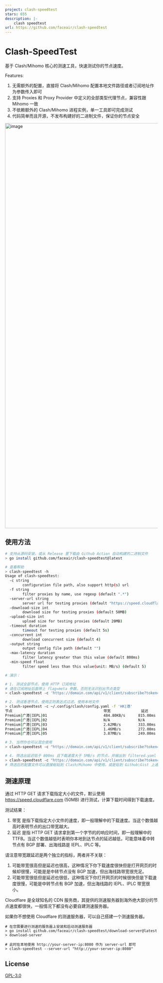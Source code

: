 ```yaml
---
project: clash-speedtest
stars: 655
description: |-
    clash speedtest
url: https://github.com/faceair/clash-speedtest
---
```


# Clash-SpeedTest

基于 Clash/Mihomo 核心的测速工具，快速测试你的节点速度。

Features:
1. 无需额外的配置，直接将 Clash/Mihomo 配置本地文件路径或者订阅地址作为参数传入即可
2. 支持 Proxies 和 Proxy Provider 中定义的全部类型代理节点，兼容性跟 Mihomo 一致
3. 不依赖额外的 Clash/Mihomo 进程实例，单一工具即可完成测试
4. 代码简单而且开源，不发布构建好的二进制文件，保证你的节点安全

<img width="1332" alt="image" src="https://github.com/user-attachments/assets/fdc47ec5-b626-45a3-a38a-6d88c326c588">

## 使用方法

```bash
# 支持从源码安装，或从 Release 里下载由 Github Action 自动构建的二进制文件
> go install github.com/faceair/clash-speedtest@latest

# 查看帮助
> clash-speedtest -h
Usage of clash-speedtest:
  -c string
        configuration file path, also support http(s) url
  -f string
        filter proxies by name, use regexp (default ".*")
  -server-url string
        server url for testing proxies (default "https://speed.cloudflare.com")
  -download-size int
        download size for testing proxies (default 50MB)
  -upload-size int
        upload size for testing proxies (default 20MB)
  -timeout duration
        timeout for testing proxies (default 5s)
  -concurrent int
        download concurrent size (default 4)
  -output string
        output config file path (default "")
  -max-latency duration
        filter latency greater than this value (default 800ms)
  -min-speed float
        filter speed less than this value(unit: MB/s) (default 5)

# 演示：

# 1. 测试全部节点，使用 HTTP 订阅地址
# 请在订阅地址后面带上 flag=meta 参数，否则无法识别出节点类型
> clash-speedtest -c 'https://domain.com/api/v1/client/subscribe?token=secret&flag=meta'

# 2. 测试香港节点，使用正则表达式过滤，使用本地文件
> clash-speedtest -c ~/.config/clash/config.yaml -f 'HK|港'
节点                                        	带宽          	延迟
Premium|广港|IEPL|01                        	484.80KB/s  	815.00ms
Premium|广港|IEPL|02                        	N/A         	N/A
Premium|广港|IEPL|03                        	2.62MB/s    	333.00ms
Premium|广港|IEPL|04                        	1.46MB/s    	272.00ms
Premium|广港|IEPL|05                        	3.87MB/s    	249.00ms

# 3. 当然你也可以混合使用
> clash-speedtest -c "https://domain.com/api/v1/client/subscribe?token=secret&flag=meta,/home/.config/clash/config.yaml"

# 4. 筛选出延迟低于 800ms 且下载速度大于 5MB/s 的节点，并输出到 filtered.yaml
> clash-speedtest -c "https://domain.com/api/v1/client/subscribe?token=secret&flag=meta" -output filtered.yaml -max-latency 800ms -min-speed 5
# 筛选后的配置文件可以直接粘贴到 Clash/Mihomo 中使用，或是贴到 Github\Gist 上通过 Proxy Provider 引用。
```

## 测速原理

通过 HTTP GET 请求下载指定大小的文件，默认使用 https://speed.cloudflare.com (50MB) 进行测试，计算下载时间得到下载速度。

测试结果：
1. 带宽 是指下载指定大小文件的速度，即一般理解中的下载速度。当这个数值越高时表明节点的出口带宽越大。
2. 延迟 是指 HTTP GET 请求拿到第一个字节的的响应时间，即一般理解中的 TTFB。当这个数值越低时表明你本地到达节点的延迟越低，可能意味着中转节点有 BGP 部署、出海线路是 IEPL、IPLC 等。

请注意带宽跟延迟是两个独立的指标，两者并不关联：
1. 可能带宽很高但是延迟也很高，这种情况下你下载速度很快但是打开网页的时候却很慢，可能是是中转节点没有 BGP 加速，但出海线路带宽很充足。
2. 可能带宽很低但是延迟也很低，这种情况下你打开网页的时候很快但是下载速度很慢，可能是中转节点有 BGP 加速，但出海线路的 IEPL、IPLC 带宽很小。

Cloudflare 是全球知名的 CDN 服务商，其提供的测速服务器到海外绝大部分的节点速度都很快，一般情况下都没有必要自建测速服务器。

如果你不想使用 Cloudflare 的测速服务器，可以自己搭建一个测速服务器。

```shell
# 在您需要进行测速的服务器上安装和启动测速服务器
> go install github.com/faceair/clash-speedtest/download-server@latest
> download-server

# 此时在本地使用 http://your-server-ip:8080 作为 server-url 即可
> clash-speedtest --server-url "http://your-server-ip:8080"
```

## License

[GPL-3.0](LICENSE)

